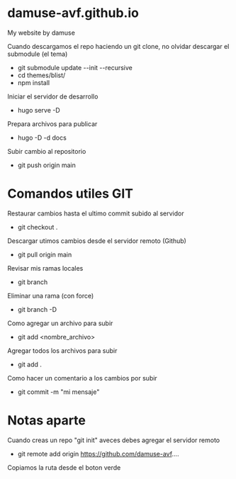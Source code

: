# damuse-avf.github.io


My website by damuse


Cuando descargamos el repo haciendo un git clone, no olvidar descargar el submodule (el tema)
* git submodule update --init --recursive
* cd themes/blist/
* npm install

Iniciar el servidor de desarrollo
* hugo serve -D

Prepara archivos para publicar
* hugo -D -d docs

Subir cambio al repositorio
* git push origin main

# Comandos utiles GIT

Restaurar cambios hasta el ultimo commit subido al servidor
* git checkout .

Descargar utimos cambios desde el servidor remoto (Github)
* git pull origin main

Revisar mis ramas locales
* git branch

Eliminar una rama (con force)
* git branch -D

Como agregar un archivo para subir
* git add <nombre_archivo>

Agregar todos los archivos para subir
* git add .

Como hacer un comentario a los cambios por subir
* git commit -m "mi mensaje"

# Notas aparte

Cuando creas un repo "git init" aveces debes agregar el servidor remoto
* git remote add origin https://github.com/damuse-avf....

Copiamos la ruta desde el boton verde

